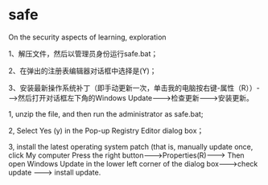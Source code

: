 # safe
On the security aspects of learning, exploration

1、解压文件，然后以管理员身份运行safe.bat；

2、在弹出的注册表编辑器对话框中选择是(Y)；

3、安装最新操作系统补丁（即手动更新一次，单击我的电脑按右键-属性（R））--->然后打开对话框左下角的Windows Update--->检查更新--->安装更新。

1, unzip the file, and then run the administrator as safe.bat;

2, Select Yes (y) in the Pop-up Registry Editor dialog box；

3, install the latest operating system patch (that is, manually update once, click My computer Press the right button--->Properties(R)--->
Then open Windows Update in the lower left corner of the dialog box--->check update ---> install update.
